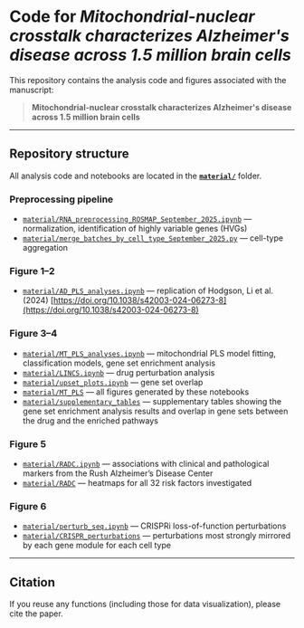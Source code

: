 # Code for *Mitochondrial-nuclear crosstalk characterizes Alzheimer's disease across 1.5 million brain cells*

This repository contains the analysis code and figures associated with the manuscript:

> **Mitochondrial-nuclear crosstalk characterizes Alzheimer's disease across 1.5 million brain cells**  

---

## Repository structure

All analysis code and notebooks are located in the **[`material/`](material/)** folder.  

### Preprocessing pipeline
- [`material/RNA_preprocessing_ROSMAP_September_2025.ipynb`](material/RNA_preprocessing_ROSMAP_September_2025.ipynb) — normalization, identification of highly variable genes (HVGs)  
- [`material/merge_batches_by_cell_type_September_2025.py`](material/merge_batches_by_cell_type_September_2025.py) — cell-type aggregation  

### Figure 1–2
- [`material/AD_PLS_analyses.ipynb`](material/AD_PLS_analyses.ipynb) — replication of Hodgson, Li et al. (2024) [https://doi.org/10.1038/s42003-024-06273-8](https://doi.org/10.1038/s42003-024-06273-8)  

### Figure 3–4
- [`material/MT_PLS_analyses.ipynb`](material/MT_PLS_analyses.ipynb) — mitochondrial PLS model fitting, classification models, gene set enrichment analysis  
- [`material/LINCS.ipynb`](material/LINCS.ipynb) — drug perturbation analysis  
- [`material/upset_plots.ipynb`](material/upset_plots.ipynb) — gene set overlap  
- [`material/MT_PLS`](material/MT_PLS) — all figures generated by these notebooks  
- [`material/supplementary_tables`](material/supplementary_tables) — supplementary tables showing the gene set enrichment analysis results and overlap in gene sets between the drug and the enriched pathways  

### Figure 5
- [`material/RADC.ipynb`](material/RADC.ipynb) — associations with clinical and pathological markers from the Rush Alzheimer’s Disease Center  
- [`material/RADC`](material/RADC) — heatmaps for all 32 risk factors investigated  

### Figure 6
- [`material/perturb_seq.ipynb`](material/perturb_seq.ipynb) — CRISPRi loss-of-function perturbations  
- [`material/CRISPR_perturbations`](material/CRISPR_perturbations) — perturbations most strongly mirrored by each gene module for each cell type  

---

## Citation

If you reuse any functions (including those for data visualization), please cite the paper. 
